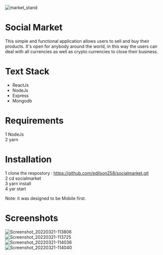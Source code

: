 ![market_stand](https://user-images.githubusercontent.com/101186072/159233663-e6bc2904-ee0c-4b32-832e-220027efae12.png)

# Social Market

This simple and functional application allows users to sell and buy their products. It's open for anybody around the world, in this way the users can deal with all currencies as well as crypto currencies to close their business.

# Text Stack

* ReactJs
* NodeJs
* Express
* Mongodb

# Requirements
1 NodeJs <br/>
2 yarn <br/>

# Installation

1 clone the respostory : https://github.com/edilson258/socialmarket.git <br/>
2 cd socialmarket <br/>
3 yarn install <br/>
4 yar start <br/>

Note: it was designed to be Mobile first. <br/>

# Screenshots
![Screenshot_20220321-113806](https://user-images.githubusercontent.com/101186072/159236289-236fde30-695d-4095-99fd-4df5805978fd.png)
<br/>
![Screenshot_20220321-113725](https://user-images.githubusercontent.com/101186072/159236348-572ee70d-c195-4ade-8a98-28737cfcaf18.png)
<br/>
![Screenshot_20220321-114036](https://user-images.githubusercontent.com/101186072/159236514-c12c4549-3ae1-443f-ad82-603b3df64a2d.png)
<br/>
![Screenshot_20220321-114040](https://user-images.githubusercontent.com/101186072/159236547-28876ddc-0d75-4f66-8b1a-1d1ad1f2ef15.png)



